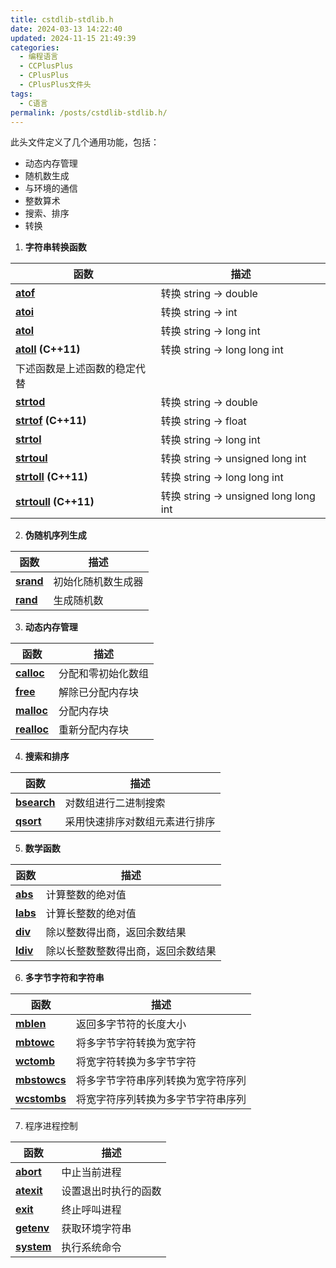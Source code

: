 ```yaml
---
title: cstdlib-stdlib.h
date: 2024-03-13 14:22:40
updated: 2024-11-15 21:49:39
categories:
  - 编程语言
  - CCPlusPlus
  - CPlusPlus
  - CPlusPlus文件头
tags:
  - C语言
permalink: /posts/cstdlib-stdlib.h/
---
```

此头文件定义了几个通用功能，包括：
- 动态内存管理
- 随机数生成
- 与环境的通信
- 整数算术
- 搜索、排序
- 转换

1. **字符串转换函数**

| 函数                                                                               | 描述                                  |
| -------------------------------------------------------------------------------- | ----------------------------------- |
| [**atof**](http://www.cplusplus.com/reference/cstdlib/atof/)                     | 转换 string -> double                 |
| [**atoi**](http://www.cplusplus.com/reference/cstdlib/atoi/)                     | 转换 string -> int                    |
| [**atol**](http://www.cplusplus.com/reference/cstdlib/atol/)                     | 转换 string -> long int               |
| **[atoll](http://www.cplusplus.com/reference/cstdlib/atoll/) (C++11)**           | 转换 string -> long long int          |
| 下述函数是上述函数的稳定代替                                                                   |                                     |
| [**strtod**](http://www.cplusplus.com/reference/cstdlib/strtod/)                 | 转换 string -> double                 |
| [**strtof**](http://www.cplusplus.com/reference/cstdlib/strtof/) **(C++11)**     | 转换 string -> float                  |
| [**strtol**](http://www.cplusplus.com/reference/cstdlib/strtol/)                 | 转换 string -> long int               |
| [**strtoul**](http://www.cplusplus.com/reference/cstdlib/strtoul/)               | 转换 string -> unsigned long int      |
| [**strtoll**](http://www.cplusplus.com/reference/cstdlib/strtoll/) **(C++11)**   | 转换 string -> long long int          |
| [**strtoull**](http://www.cplusplus.com/reference/cstdlib/strtoull/) **(C++11)** | 转换 string -> unsigned long long int |

2. **伪随机序列生成**

| 函数                                                             | 描述        |
| -------------------------------------------------------------- | --------- |
| [**srand**](http://www.cplusplus.com/reference/cstdlib/srand/) | 初始化随机数生成器 |
| [**rand**](http://www.cplusplus.com/reference/cstdlib/rand/)   | 生成随机数     |

3. **动态内存管理**

| 函数                                                                 | 描述        |
| ------------------------------------------------------------------ | --------- |
| [**calloc**](http://www.cplusplus.com/reference/cstdlib/calloc/)   | 分配和零初始化数组 |
| [**free**](http://www.cplusplus.com/reference/cstdlib/free/)       | 解除已分配内存块  |
| [**malloc**](http://www.cplusplus.com/reference/cstdlib/malloc/)   | 分配内存块     |
| [**realloc**](http://www.cplusplus.com/reference/cstdlib/realloc/) | 重新分配内存块   |

4. **搜索和排序**

| 函数                                                                 | 描述              |
| ------------------------------------------------------------------ | --------------- |
| [**bsearch**](http://www.cplusplus.com/reference/cstdlib/bsearch/) | 对数组进行二进制搜索      |
| [**qsort**](http://www.cplusplus.com/reference/cstdlib/qsort/)     | 采用快速排序对数组元素进行排序 |

5. **数学函数**

| 函数                                                           | 描述                |
| ------------------------------------------------------------ | ----------------- |
| [**abs**](http://www.cplusplus.com/reference/cstdlib/abs/)   | 计算整数的绝对值          |
| [**labs**](http://www.cplusplus.com/reference/cstdlib/labs/) | 计算长整数的绝对值         |
| [**div**](http://www.cplusplus.com/reference/cstdlib/div/)   | 除以整数得出商，返回余数结果    |
| [**ldiv**](http://www.cplusplus.com/reference/cstdlib/ldiv/) | 除以长整数整数得出商，返回余数结果 |

6. **多字节字符和字符串**

| 函数                                                                   | 描述                |
| -------------------------------------------------------------------- | ----------------- |
| [**mblen**](http://www.cplusplus.com/reference/cstdlib/mblen/)       | 返回多字节符的长度大小       |
| [**mbtowc**](http://www.cplusplus.com/reference/cstdlib/mbtowc/)     | 将多字节字符转换为宽字符      |
| [**wctomb**](http://www.cplusplus.com/reference/cstdlib/wctomb/)     | 将宽字符转换为多字节字符      |
| [**mbstowcs**](http://www.cplusplus.com/reference/cstdlib/mbstowcs/) | 将多字节字符串序列转换为宽字符序列 |
| [**wcstombs**](http://www.cplusplus.com/reference/cstdlib/wcstombs/) | 将宽字符序列转换为多字节字符串序列 |

7. 程序进程控制

| 函数                                                                         | 描述         |
| -------------------------------------------------------------------------- | ---------- |
| [**abort**](http://www.cplusplus.com/reference/cstdlib/abort/)             | 中止当前进程     |
| [**atexit**](http://www.cplusplus.com/reference/cstdlib/atexit/)           | 设置退出时执行的函数 |
| [**exit**](http://www.cplusplus.com/reference/cstdlib/exit/)               | 终止呼叫进程     |
| [**getenv**](http://www.cplusplus.com/reference/cstdlib/getenv/)           | 获取环境字符串    |
| [**system**](http://www.cplusplus.com/reference/cstdlib/system/)           | 执行系统命令     |

